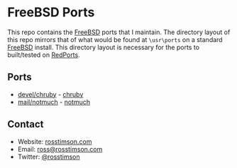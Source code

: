 FreeBSD Ports
=============

This repo contains the [FreeBSD][freebsd] ports that I maintain.  The directory layout of
this repo mirrors that of what would be found at `\usr\ports` on a standard
[FreeBSD][freebsd] install.  This directory layout is necessary for the ports
to built/tested on [RedPorts][redports].

Ports
-----

* [devel/chruby][chruby-port] - [chruby][chruby]
* [mail/notmuch][notmuch-port] - [notmuch][notmuch]

Contact
-------

* Website:  [rosstimson.com][website]
* Email:    [ross@rosstimson.com][email]
* Twitter:  [@rosstimson][twitter]


[website]:        https://rosstimson.com
[email]:          mailto:ross@rosstimson.com
[twitter]:        https://twitter.com/rosstimson
[freebsd]:        https://www.freebsd.org
[redports]:       https://redports.org

[chruby]:         https://github.com/postmodern/chruby
[chruby-port]:    http://www.freshports.org/devel/chruby

[notmuch]:        http://notmuchmail.org
[notmuch-port]:   http://www.freshports.org/mail/notmuch
